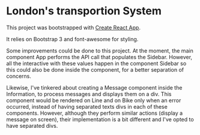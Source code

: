 # London's transportion System

This project was bootstrapped with [Create React App](https://github.com/facebookincubator/create-react-app).

It relies on Bootstrap 3 and font-awesome for styling.

Some improvements could be done to this project. At the moment, the main component App performs the API call that populates the Sidebar. However, all the interactive with these values happen in the component Sidebar so this could also be done inside the component, for a better separation of concerns.

Likewise, I've tinkered about creating a Message component inside the Information, to process messages and displays them on a div. This component would be rendered on Line and on Bike only when an error occurred, instead of having separated texts divs in each of these components. However, although they perform similar actions (display a message on screen), their implementation is a bit different and I've opted to have separated divs.
